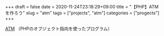 +++
draft = false
date = 2020-11-24T23:18:29+09:00
title = "【PHP】ATMを作ろう"
slug = "atm"
tags = ["projects", "atm"]
categories = ["progects"]
+++

[ATM](https://github.com/yamaneco05/atm)
（PHPのオブジェクト指向を使ったプログラム）